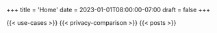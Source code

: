 +++
title = 'Home'
date = 2023-01-01T08:00:00-07:00
draft = false
+++

{{< use-cases >}}
{{< privacy-comparison >}}
{{< posts >}}
